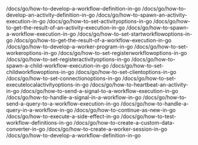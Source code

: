 /docs/go/how-to-develop-a-workflow-definition-in-go
/docs/go/how-to-develop-an-activity-definition-in-go
/docs/go/how-to-spawn-an-activity-execution-in-go
/docs/go/how-to-set-activityoptions-in-go
/docs/go/how-to-get-the-result-of-an-activity-execution-in-go
/docs/go/how-to-spawn-a-workflow-execution-in-go
/docs/go/how-to-set-startworkflowoptions-in-go
/docs/go/how-to-get-the-result-of-a-workflow-execution-in-go
/docs/go/how-to-develop-a-worker-program-in-go
/docs/go/how-to-set-workeroptions-in-go
/docs/go/how-to-set-registerworkflowoptions-in-go
/docs/go/how-to-set-registeractivityoptions-in-go
/docs/go/how-to-spawn-a-child-workflow-execution-in-go
/docs/go/how-to-set-childworkflowoptions-in-go
/docs/go/how-to-set-clientoptions-in-go
/docs/go/how-to-set-connectionoptions-in-go
/docs/go/how-to-set-executelocalactivityoptions-in-go
/docs/go/how-to-heartbeat-an-activity-in-go
/docs/go/how-to-send-a-signal-to-a-workflow-execution-in-go
/docs/go/how-to-handle-a-signal-in-a-workflow-in-go
/docs/go/how-to-send-a-query-to-a-workflow-execution-in-go
/docs/go/how-to-handle-a-query-in-a-workflow-in-go
/docs/go/how-to-continue-as-new-in-go
/docs/go/how-to-execute-a-side-effect-in-go
/docs/go/how-to-test-workflow-definitions-in-go
/docs/go/how-to-create-a-custom-data-converter-in-go
/docs/go/how-to-create-a-worker-session-in-go
/docs/go/how-to-develop-a-workflow-definition-in-go
